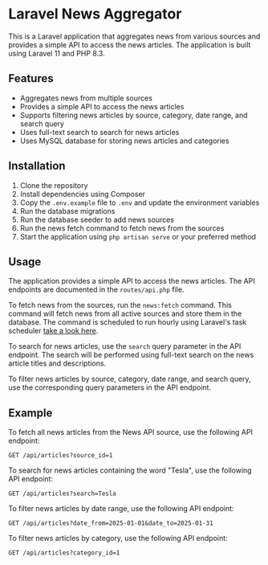 # Laravel News Aggregator

This is a Laravel application that aggregates news from various sources and provides a simple API to access the news articles. The application is built using Laravel 11 and PHP 8.3.

## Features

- Aggregates news from multiple sources
- Provides a simple API to access the news articles
- Supports filtering news articles by source, category, date range, and search query
- Uses full-text search to search for news articles
- Uses MySQL database for storing news articles and categories

## Installation

1. Clone the repository
2. Install dependencies using Composer
3. Copy the `.env.example` file to `.env` and update the environment variables
4. Run the database migrations
5. Run the database seeder to add news sources
6. Run the news fetch command to fetch news from the sources
7. Start the application using `php artisan serve` or your preferred method

## Usage

The application provides a simple API to access the news articles. The API endpoints are documented in the `routes/api.php` file.

To fetch news from the sources, run the `news:fetch` command. This command will fetch news from all active sources and store them in the database. The command is scheduled to run hourly using Laravel's task scheduler [take a look here](https://laravel.com/docs/11.x/scheduling#running-the-scheduler).

To search for news articles, use the `search` query parameter in the API endpoint. The search will be performed using full-text search on the news article titles and descriptions.

To filter news articles by source, category, date range, and search query, use the corresponding query parameters in the API endpoint.

## Example

To fetch all news articles from the News API source, use the following API endpoint:

```
GET /api/articles?source_id=1
```

To search for news articles containing the word "Tesla", use the following API endpoint:

```
GET /api/articles?search=Tesla
```

To filter news articles by date range, use the following API endpoint:

```
GET /api/articles?date_from=2025-01-01&date_to=2025-01-31
```

To filter news articles by category, use the following API endpoint:

```
GET /api/articles?category_id=1
```
